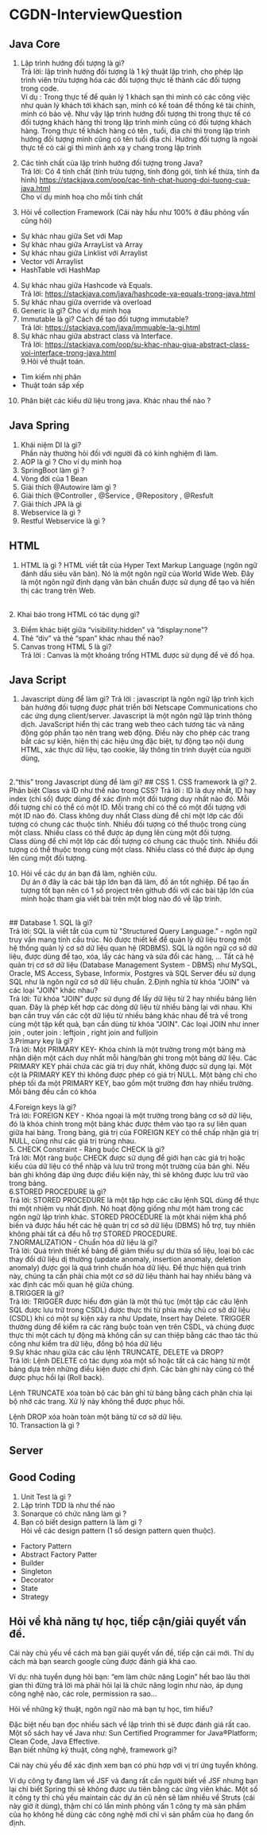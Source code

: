 # CGDN-InterviewQuestion

## Java Core
1. Lập trình hướng đối tượng là gì? <br>
Trả lời: lập trình hướng đối tượng là 1 kỹ thuật lập trình, cho phép lập trình viên trừu tượng hóa các đối tượng thực tế thành các đối tượng trong code. <br>
Ví dụ : Trong thực tế để quản lý 1 khách sạn thì mình có các công việc như quản lý khách tới khách sạn, mình có kế toán để thống kê tài chính, mình có bảo vệ. Như vậy lập trình hướng đối tượng thì trong thực tế có đối tượng khách hàng thì trong lập trình mình cũng có đối tượng khách hàng. Trong thực tế khách hàng có tên , tuổi, địa chỉ thì trong lập trình hướng đối tượng mình cũng có tên tuổi địa chỉ. Hướng đối tượng là ngoài thực tế có cái gì thì mình ánh xạ y chang trong lập trình

2. Các tính chất của lập trình hướng đối tượng trong Java? <br>
Trả lời: Có 4 tính chất (tính trừu tượng, tính đóng gói, tính kế thừa, tính đa hình) 
https://stackjava.com/oop/cac-tinh-chat-huong-doi-tuong-cua-java.html <br>
Cho ví dụ minh hoạ cho mỗi tính chất
3. Hỏi về collection Framework (Cái này hầu như 100% ở đâu phỏng vấn cũng hỏi)<br>
+ Sự khác nhau giữa Set với Map <br>
+ Sự khác nhau giữa ArrayList và Array <br>
+ Sự khác nhau giữa Linklist với Arraylist <br>
+ Vector với Arraylist <br> 
+ HashTable với HashMap<br>
4. Sự khác nhau giữa Hashcode và Equals. <br>
Trả lời: https://stackjava.com/java/hashcode-va-equals-trong-java.html
5. Sự khác nhau giữa override và overload<br>
6. Generic là gì? Cho ví dụ minh hoạ <br>
7. Immutable là gì? Cách để tạo đối tượng immutable? <br>
Trả lời: https://stackjava.com/java/immuable-la-gi.html <br>
8. Sự khác nhau giữa abstract class và Interface.<br>
Trả lời: https://stackjava.com/oop/su-khac-nhau-giua-abstract-class-voi-interface-trong-java.html <br>
9.Hỏi về thuật toán. <br>
+ Tìm kiếm nhị phân<br>
+ Thuật toán sắp xếp <br>
10. Phân biệt các kiểu dữ liệu trong java. Khác nhau thế nào ?
## Java Spring
1. Khái niệm DI là gì? <br>
Phần này thường hỏi đối với người đã có kinh nghiệm đi làm. <br>
2. AOP là gì ? Cho ví dụ minh hoạ <br>
3. SpringBoot làm gì ? <br>
4. Vòng đời của 1 Bean <br>
5. Giải thích @Autowire làm gì ? <br>
6. Giải thích @Controller , @Service , @Repository , @Resfult <br>
7. Giải thích JPA là gì 
8. Webservice là gì ? <br>
9. Restful Webservice là gì ? <br>

## HTML
1. HTML là gì ?
HTML viết tắt của Hyper Text Markup Language (ngôn ngữ đánh dấu siêu văn bản). Nó là một ngôn ngữ của World Wide Web. Đây là một ngôn ngữ định dạng văn bản chuẩn được sử dụng để tạo và hiển thị các trang trên Web.
<br>
2. Khai báo <!DOCTYPE> trong HTML có tác dụng gì? <br> 

3. Điểm khác biệt giữa “visibility:hidden” và “display:none”? <br>
4. Thẻ “div” và thẻ “span” khác nhau thế nào? <br>
5. Canvas trong HTML 5 là gì? <br>
Trả lời : Canvas là một khoảng trống HTML được sử dụng để vẽ đồ họa.<br>

## Java Script
1. Javascript dùng để làm gì?
Trả lời : javascript là ngôn ngữ lập trình kịch bản hướng đối tượng được phát triển bởi Netscape Communications cho các ứng dụng client/server. Javascript là một ngôn ngữ lập trình thông dịch. JavaScript hiển thị các trang web theo cách tương tác và năng động góp phần tạo nên trang web động. Điều này cho phép các trang bắt các sự kiện, hiện thị các hiệu ứng đặc biệt, tự động tạo nội dung HTML, xác thực dữ liệu, tạo cookie, lấy thông tin trình duyệt của người dùng, 
<br>
2.“this” trong Javascript dùng để làm gì?
## CSS
1. CSS framework là gì?
2. Phân biệt Class và ID như thế nào trong CSS?
Trả lời : ID là duy nhất,
ID hay index (chỉ số) được dùng để xác định một đối tượng duy nhất nào đó. Mỗi đối tượng chỉ có thể có một ID. Mỗi trang chỉ có thể có một đối tượng với một ID nào đó.
Class không duy nhất
Class dùng để chỉ một lớp các đối tượng có chung các thuộc tính. Nhiều đối tượng có thể thuộc trong cùng một class. Nhiều class có thể được áp dụng lên cùng một đối tượng. <br>
Class dùng để chỉ một lớp các đối tượng có chung các thuộc tính. Nhiều đối tượng có thể thuộc trong cùng một class. Nhiều class có thể được áp dụng lên cùng một đối tượng. <br>

10. Hỏi về các dự án bạn đã làm, nghiên cứu.<br>
Dự án ở đây là các bài tập lớn bạn đã làm, đồ án tốt nghiệp.
Để tạo ấn tượng tốt bạn nên có 1 số project trên github đối với các bài tập lớn của mình hoặc tham gia viết bài trên một blog nào đó về lập trình.
<br>
## Database
1. SQL là gì? <br>
Trả lời: SQL là viết tắt của cụm từ "Structured Query Language." - ngôn ngữ truy vấn mang tính cấu trúc. Nó được thiết kế để quản lý dữ liệu trong một hệ thống quản lý cơ sở dữ liệu quan hệ (RDBMS). SQL là ngôn ngữ cơ sở dữ liệu, được dùng để tạo, xóa, lấy các hàng và sửa đổi các hàng, … Tất cả hệ quản trị cơ sở dữ liệu (Database Management System - DBMS) như MySQL, Oracle, MS Access, Sybase, Informix, Postgres và SQL Server đều sử dụng SQL như là ngôn ngữ cơ sở dữ liệu chuẩn.
2.Định nghĩa từ khóa "JOIN" và các loại "JOIN" khác nhau? <br>
Trả lời: Từ khóa "JOIN" được sử dụng để lấy dữ liệu từ 2 hay nhiều bảng liên quan. Đây là phép kết hợp các dòng dữ liệu từ nhiều bảng lại với nhau. Khi bạn cần truy vấn các cột dữ liệu từ nhiều bảng khác nhau để trả về trong cùng một tập kết quả, bạn cần dùng từ khóa "JOIN". Các loại JOIN như inner join , outer join : leftjoin , right join and fulljoin <br>
3.Primary key là gì?  <br>
Trả lời: Một PRIMARY KEY- Khóa chính là một trường trong một bảng mà nhận diện một cách duy nhất mỗi hàng/bản ghi trong một bảng dữ liệu. Các PRIMARY KEY phải chứa các giá trị duy nhất, không được sử dụng lại. Một cột là PRIMARY KEY thì không được phép có giá trị NULL. Một bảng chỉ cho phép tối đa một PRIMARY KEY, bao gồm một trường đơn hay nhiều trường. Mỗi bảng đều cần có khóa <br>
 
4.Foreign keys là gì? <br>
Trả lời: FOREIGN KEY - Khóa ngoại là một trường trong bảng cơ sở dữ liệu, đó là khóa chính trong một bảng khác được thêm vào tạo ra sự liên quan giữa hai bảng. Trong bảng, giá trị của FOREIGN KEY có thể chấp nhận giá trị NULL, cũng như các giá trị trùng nhau. <br>
5. CHECK Constraint - Ràng buộc CHECK là gì? <br> 
Trả lời: Một ràng buộc CHECK được sử dụng để giới hạn các giá trị hoặc kiểu của dữ liệu có thể nhập và lưu trữ trong một trường của bản ghi. Nếu bản ghi không đáp ứng được điều kiện này, thì sẽ không được lưu trữ vào trong bảng.<br>
6.STORED PROCEDURE là gì? <br>
Trả lời: STORED PROCEDURE là một tập hợp các câu lệnh SQL dùng để thực thi một nhiệm vụ nhất định. Nó hoạt động giống như một hàm trong các ngôn ngữ lập trình khác. STORED PROCEDURE là một khái niệm khá phổ biến và được hầu hết các hệ quản trị cơ sở dữ liệu (DBMS) hỗ trợ, tuy nhiên không phải tất cả đều hỗ trợ STORED PROCEDURE.<br>
7.NORMALIZATION - Chuẩn hóa dữ liệu là gì? <br>
Trả lời: Quá trình thiết kế bảng để giảm thiểu sự dư thừa số liệu, loại bỏ các thay đổi dữ liệu dị thường (update anomaly, insertion anomaly, deletion anomaly) được gọi là quá trình chuẩn hóa dữ liệu. Để thực hiện quá trình này, chúng ta cần phải chia một cơ sở dữ liệu thành hai hay nhiều bảng và xác định các mối quan hệ giữa chúng.<br>
8.TRIGGER là gì? <br> Trả lời: TRIGGER được hiểu đơn giản là một thủ tục (một tập các câu lệnh SQL được lưu trữ trong CSDL) được thực thi từ phía máy chủ cơ sở dữ liệu (CSDL) khi có một sự kiện xảy ra như Update, Insert hay Delete. TRIGGER thường dùng để kiểm ra các ràng buộc toàn vẹn trên CSDL, và chúng được thực thi một cách tự động mà không cần sự can thiệp bằng các thao tác thủ công như kiểm tra dữ liệu, đồng bộ hóa dữ liệu <br>
9.Sự khác nhau giữa các câu lệnh TRUNCATE, DELETE và DROP? <br>
Trả lời:
Lệnh DELETE có tác dụng xóa một số hoặc tất cả các hàng từ một bảng dựa trên những điều kiện được chỉ định. Các bản ghi này cũng có thể được phục hồi lại (Roll back).<br>

Lệnh TRUNCATE xóa toàn bộ các bản ghỉ từ bảng bằng cách phân chia lại bộ nhớ các trang. Xử lý này không thể được phục hồi.<br>

Lệnh DROP xóa hoàn toàn một bảng từ cơ sở dữ liệu.<br>
10. Transaction là gì ? <br>

## Server

## Good Coding
1. Unit Test là gì ? 
2. Lập trình TDD là như thế nào
3. Sonarque có chức năng làm gì ?
4. Bạn có biết design pattern là làm gì ? <br>
Hỏi về các design pattern (1 số design pattern quen thuộc).
+ Factory Pattern <br>
+ Abstract Factory Patter  <br>
+ Builder <br>
+ Singleton <br>
+ Decorator <br>
+ State  <br>
+ Strategy <br>

## Hỏi về khả năng tự học, tiếp cận/giải quyết vấn đề. <br>

Cái này chủ yếu về cách mà bạn giải quyết vấn đề, tiếp cận cái mới. Thí dụ cách mà bạn search google cũng được đánh giá khá cao.

Ví dụ: nhà tuyển dụng hỏi bạn: “em làm chức năng Login” hết bao lâu thời gian thì đừng trả lời mà phải hỏi lại là chức năng login như nào, áp dụng công nghệ nào, các role, permission ra sao…

Hỏi về những kỹ thuật, ngôn ngữ nào mà bạn tự học, tìm hiểu?

Đặc biệt nếu bạn đọc nhiều sách về lập trình thì sẽ được đánh giá rất cao. Một số sách hay về Java như: Sun Certified Programmer for Java®Platform; Clean Code, Java Effective.
<br>
Bạn biết những kỹ thuật, công nghệ, framework gì?

Cái này chủ yếu để xác định xem bạn có phù hợp với vị trí ứng tuyển không.

Ví dụ công ty đang làm về JSF và đang rất cần người biết về JSF nhưng bạn lại chỉ biết Spring thì sẽ không được ưu tiên bằng các ứng viên khác. Một số ít công ty thì chủ yếu maintain các dự án cũ nên sẽ làm nhiều về Struts (cái này giờ ít dùng), thậm chí có lần mình phỏng vấn 1 công ty mà sản phẩm của họ không hề dùng các công nghệ mới chỉ vì sản phẩm của họ đang ổn định.
<br>




